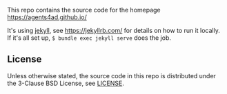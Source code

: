 This repo contains the source code for the homepage https://agents4ad.github.io/

It's using [jekyll](https://jekyllrb.com/), see https://jekyllrb.com/ for details on how to run it locally. If it's all set up, `$ bundle exec jekyll serve` does the job.

## License
Unless otherwise stated, the source code in this repo is distributed under the 3-Clause BSD License, see [LICENSE](License).
